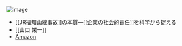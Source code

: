 
![image](https://gyazo.com/e0ee5716d2bb213be04dc6ed4fa1d809/thumb/1000)
- [[JR福知山線事故]]の本質―[[企業の社会的責任]]を科学から捉える
- [[山口 栄一]]
- [Amazon](https://amzn.to/2GArgym)